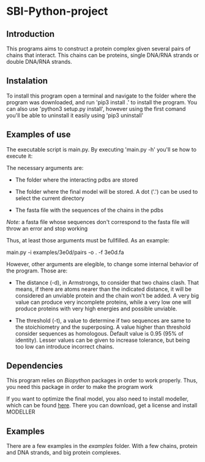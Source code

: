 # SBI-Python-project

## Introduction

This programs aims to construct a protein complex given several pairs of chains that interact. This chains can be proteins, 
single DNA/RNA strands or double DNA/RNA strands.

## Instalation

To install this program open a terminal and navigate to the folder where the program was downloaded,
and run 'pip3 install .' to install the program. You can also use 'python3 setup.py install', however
using the first comand you'll be able to uninstall it easily using 'pip3 uninstall'

## Examples of use

The executable script is main.py. By executing 'main.py -h' you'll se how to execute it:

The necessary arguments are:

- The folder where the interacting pdbs are stored

- The folder where the final model will be stored. A dot ('.') can be used to select the current directory

- The fasta file with the sequences of the chains in the pdbs

*Note:* a fasta file whose sequences don't correspond to the fasta file will throw an error and stop working

Thus, at least those arguments must be fullfilled. As an example:

main.py -i examples/3e0d/pairs -o . -f 3e0d.fa

However, other arguments are elegible, to change some internal behavior of the program. Those are:

- The distance (-d), in Armstrongs, to consider that two chains clash. That means, if there are atoms nearer than the indicated
distance, it will be considered an unviable protein and the chain won't be added. A very big value can produce very incomplete proteins, while
a very low one will produce proteins with very high energies and possible unviable.

- The threshold (-t), a value to determine if two sequences are same to the stoichiometry and the superposing. A value higher than threshold consider sequences as homologous.
Default value is 0.95 (95% of identity). Lesser values can be given to increase tolerance, but being too low can introduce incorrect chains.

## Dependencies

This program relies on *Biopython* packages in order to work properly. 
Thus, you need this package in order to make the program work

If you want to optimize the final model, you also need to install modeller, which can be found [here](https://salilab.org/modeller/).
There you can download, get a license and install MODELLER

## Examples

There are a few examples in the *examples* folder. With a few chains, protein and DNA strands, and big protein complexes.